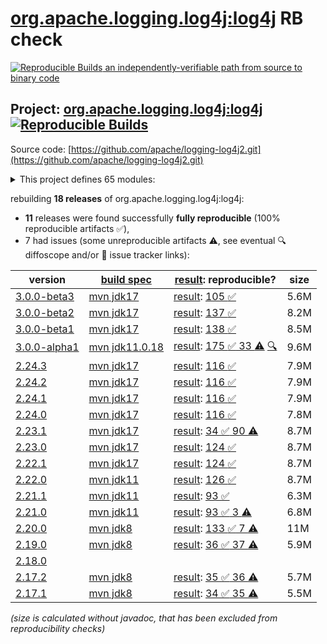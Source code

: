 [org.apache.logging.log4j:log4j](https://central.sonatype.com/artifact/org.apache.logging.log4j/log4j/versions) RB check
=======

[![Reproducible Builds](https://reproducible-builds.org/images/logos/rb.svg) an independently-verifiable path from source to binary code](https://reproducible-builds.org/)

## Project: [org.apache.logging.log4j:log4j](https://central.sonatype.com/artifact/org.apache.logging.log4j/log4j/versions) [![Reproducible Builds](https://img.shields.io/endpoint?url=https://raw.githubusercontent.com/jvm-repo-rebuild/reproducible-central/master/content/org/apache/logging/log4j/log4j/badge.json)](https://github.com/jvm-repo-rebuild/reproducible-central/blob/master/content/org/apache/logging/log4j/log4j/README.md)

Source code: [https://github.com/apache/logging-log4j2.git](https://github.com/apache/logging-log4j2.git)

<details><summary>This project defines 65 modules:</summary>

* [org.apache.logging.log4j:log4j](https://central.sonatype.com/artifact/org.apache.logging.log4j/log4j/overview)
* [org.apache.logging.log4j:log4j-1.2-api](https://central.sonatype.com/artifact/org.apache.logging.log4j/log4j-1.2-api/overview)
* [org.apache.logging.log4j:log4j-api](https://central.sonatype.com/artifact/org.apache.logging.log4j/log4j-api/overview)
* [org.apache.logging.log4j:log4j-api-test](https://central.sonatype.com/artifact/org.apache.logging.log4j/log4j-api-test/overview)
* [org.apache.logging.log4j:log4j-appserver](https://central.sonatype.com/artifact/org.apache.logging.log4j/log4j-appserver/overview)
* [org.apache.logging.log4j:log4j-async-logger](https://central.sonatype.com/artifact/org.apache.logging.log4j/log4j-async-logger/overview)
* [org.apache.logging.log4j:log4j-bom](https://central.sonatype.com/artifact/org.apache.logging.log4j/log4j-bom/overview)
* [org.apache.logging.log4j:log4j-cassandra](https://central.sonatype.com/artifact/org.apache.logging.log4j/log4j-cassandra/overview)
* [org.apache.logging.log4j:log4j-compress](https://central.sonatype.com/artifact/org.apache.logging.log4j/log4j-compress/overview)
* [org.apache.logging.log4j:log4j-config-jackson](https://central.sonatype.com/artifact/org.apache.logging.log4j/log4j-config-jackson/overview)
* [org.apache.logging.log4j:log4j-config-properties](https://central.sonatype.com/artifact/org.apache.logging.log4j/log4j-config-properties/overview)
* [org.apache.logging.log4j:log4j-config-yaml](https://central.sonatype.com/artifact/org.apache.logging.log4j/log4j-config-yaml/overview)
* [org.apache.logging.log4j:log4j-conversant](https://central.sonatype.com/artifact/org.apache.logging.log4j/log4j-conversant/overview)
* [org.apache.logging.log4j:log4j-core](https://central.sonatype.com/artifact/org.apache.logging.log4j/log4j-core/overview)
* [org.apache.logging.log4j:log4j-core-test](https://central.sonatype.com/artifact/org.apache.logging.log4j/log4j-core-test/overview)
* [org.apache.logging.log4j:log4j-couchdb](https://central.sonatype.com/artifact/org.apache.logging.log4j/log4j-couchdb/overview)
* [org.apache.logging.log4j:log4j-csv](https://central.sonatype.com/artifact/org.apache.logging.log4j/log4j-csv/overview)
* [org.apache.logging.log4j:log4j-docker](https://central.sonatype.com/artifact/org.apache.logging.log4j/log4j-docker/overview)
* [org.apache.logging.log4j:log4j-flume-ng](https://central.sonatype.com/artifact/org.apache.logging.log4j/log4j-flume-ng/overview)
* [org.apache.logging.log4j:log4j-iostreams](https://central.sonatype.com/artifact/org.apache.logging.log4j/log4j-iostreams/overview)
* [org.apache.logging.log4j:log4j-jakarta-smtp](https://central.sonatype.com/artifact/org.apache.logging.log4j/log4j-jakarta-smtp/overview)
* [org.apache.logging.log4j:log4j-jakarta-web](https://central.sonatype.com/artifact/org.apache.logging.log4j/log4j-jakarta-web/overview)
* [org.apache.logging.log4j:log4j-jcl](https://central.sonatype.com/artifact/org.apache.logging.log4j/log4j-jcl/overview)
* [org.apache.logging.log4j:log4j-jctools](https://central.sonatype.com/artifact/org.apache.logging.log4j/log4j-jctools/overview)
* [org.apache.logging.log4j:log4j-jdbc](https://central.sonatype.com/artifact/org.apache.logging.log4j/log4j-jdbc/overview)
* [org.apache.logging.log4j:log4j-jdbc-dbcp2](https://central.sonatype.com/artifact/org.apache.logging.log4j/log4j-jdbc-dbcp2/overview)
* [org.apache.logging.log4j:log4j-jdbc-jndi](https://central.sonatype.com/artifact/org.apache.logging.log4j/log4j-jdbc-jndi/overview)
* [org.apache.logging.log4j:log4j-jeromq](https://central.sonatype.com/artifact/org.apache.logging.log4j/log4j-jeromq/overview)
* [org.apache.logging.log4j:log4j-jms](https://central.sonatype.com/artifact/org.apache.logging.log4j/log4j-jms/overview)
* [org.apache.logging.log4j:log4j-jmx-gui](https://central.sonatype.com/artifact/org.apache.logging.log4j/log4j-jmx-gui/overview)
* [org.apache.logging.log4j:log4j-jndi](https://central.sonatype.com/artifact/org.apache.logging.log4j/log4j-jndi/overview)
* [org.apache.logging.log4j:log4j-jndi-test](https://central.sonatype.com/artifact/org.apache.logging.log4j/log4j-jndi-test/overview)
* [org.apache.logging.log4j:log4j-jpa](https://central.sonatype.com/artifact/org.apache.logging.log4j/log4j-jpa/overview)
* [org.apache.logging.log4j:log4j-jpl](https://central.sonatype.com/artifact/org.apache.logging.log4j/log4j-jpl/overview)
* [org.apache.logging.log4j:log4j-jul](https://central.sonatype.com/artifact/org.apache.logging.log4j/log4j-jul/overview)
* [org.apache.logging.log4j:log4j-kafka](https://central.sonatype.com/artifact/org.apache.logging.log4j/log4j-kafka/overview)
* [org.apache.logging.log4j:log4j-kit](https://central.sonatype.com/artifact/org.apache.logging.log4j/log4j-kit/overview)
* [org.apache.logging.log4j:log4j-kubernetes](https://central.sonatype.com/artifact/org.apache.logging.log4j/log4j-kubernetes/overview)
* [org.apache.logging.log4j:log4j-layout-jackson](https://central.sonatype.com/artifact/org.apache.logging.log4j/log4j-layout-jackson/overview)
* [org.apache.logging.log4j:log4j-layout-jackson-json](https://central.sonatype.com/artifact/org.apache.logging.log4j/log4j-layout-jackson-json/overview)
* [org.apache.logging.log4j:log4j-layout-jackson-xml](https://central.sonatype.com/artifact/org.apache.logging.log4j/log4j-layout-jackson-xml/overview)
* [org.apache.logging.log4j:log4j-layout-jackson-yaml](https://central.sonatype.com/artifact/org.apache.logging.log4j/log4j-layout-jackson-yaml/overview)
* [org.apache.logging.log4j:log4j-layout-template-json](https://central.sonatype.com/artifact/org.apache.logging.log4j/log4j-layout-template-json/overview)
* [org.apache.logging.log4j:log4j-layout-template-json-test](https://central.sonatype.com/artifact/org.apache.logging.log4j/log4j-layout-template-json-test/overview)
* [org.apache.logging.log4j:log4j-liquibase](https://central.sonatype.com/artifact/org.apache.logging.log4j/log4j-liquibase/overview)
* [org.apache.logging.log4j:log4j-mongodb](https://central.sonatype.com/artifact/org.apache.logging.log4j/log4j-mongodb/overview)
* [org.apache.logging.log4j:log4j-mongodb3](https://central.sonatype.com/artifact/org.apache.logging.log4j/log4j-mongodb3/overview)
* [org.apache.logging.log4j:log4j-mongodb4](https://central.sonatype.com/artifact/org.apache.logging.log4j/log4j-mongodb4/overview)
* [org.apache.logging.log4j:log4j-osgi](https://central.sonatype.com/artifact/org.apache.logging.log4j/log4j-osgi/overview)
* [org.apache.logging.log4j:log4j-perf](https://central.sonatype.com/artifact/org.apache.logging.log4j/log4j-perf/overview)
* [org.apache.logging.log4j:log4j-plugin-processor](https://central.sonatype.com/artifact/org.apache.logging.log4j/log4j-plugin-processor/overview)
* [org.apache.logging.log4j:log4j-plugins](https://central.sonatype.com/artifact/org.apache.logging.log4j/log4j-plugins/overview)
* [org.apache.logging.log4j:log4j-plugins-test](https://central.sonatype.com/artifact/org.apache.logging.log4j/log4j-plugins-test/overview)
* [org.apache.logging.log4j:log4j-script](https://central.sonatype.com/artifact/org.apache.logging.log4j/log4j-script/overview)
* [org.apache.logging.log4j:log4j-slf4j-impl](https://central.sonatype.com/artifact/org.apache.logging.log4j/log4j-slf4j-impl/overview)
* [org.apache.logging.log4j:log4j-slf4j18-impl](https://central.sonatype.com/artifact/org.apache.logging.log4j/log4j-slf4j18-impl/overview)
* [org.apache.logging.log4j:log4j-slf4j2-impl](https://central.sonatype.com/artifact/org.apache.logging.log4j/log4j-slf4j2-impl/overview)
* [org.apache.logging.log4j:log4j-smtp](https://central.sonatype.com/artifact/org.apache.logging.log4j/log4j-smtp/overview)
* [org.apache.logging.log4j:log4j-spring-boot](https://central.sonatype.com/artifact/org.apache.logging.log4j/log4j-spring-boot/overview)
* [org.apache.logging.log4j:log4j-spring-cloud-config](https://central.sonatype.com/artifact/org.apache.logging.log4j/log4j-spring-cloud-config/overview)
* [org.apache.logging.log4j:log4j-spring-cloud-config-client](https://central.sonatype.com/artifact/org.apache.logging.log4j/log4j-spring-cloud-config-client/overview)
* [org.apache.logging.log4j:log4j-taglib](https://central.sonatype.com/artifact/org.apache.logging.log4j/log4j-taglib/overview)
* [org.apache.logging.log4j:log4j-to-jul](https://central.sonatype.com/artifact/org.apache.logging.log4j/log4j-to-jul/overview)
* [org.apache.logging.log4j:log4j-to-slf4j](https://central.sonatype.com/artifact/org.apache.logging.log4j/log4j-to-slf4j/overview)
* [org.apache.logging.log4j:log4j-web](https://central.sonatype.com/artifact/org.apache.logging.log4j/log4j-web/overview)
</details>

rebuilding **18 releases** of org.apache.logging.log4j:log4j:
- **11** releases were found successfully **fully reproducible** (100% reproducible artifacts :white_check_mark:),
- 7 had issues (some unreproducible artifacts :warning:, see eventual :mag: diffoscope and/or :memo: issue tracker links):

| version | [build spec](/BUILDSPEC.md) | [result](https://reproducible-builds.org/docs/jvm/): reproducible? | size |
| -- | --------- | ------ | -- |
| [3.0.0-beta3](https://central.sonatype.com/artifact/org.apache.logging.log4j/log4j/3.0.0-beta3/pom) | [mvn jdk17](log4j-3.0.0-beta3.buildspec) | [result](log4j-bom-3.0.0-beta3.buildinfo): [105 :white_check_mark: ](log4j-bom-3.0.0-beta3.buildcompare) | 5.6M |
| [3.0.0-beta2](https://central.sonatype.com/artifact/org.apache.logging.log4j/log4j/3.0.0-beta2/pom) | [mvn jdk17](log4j-3.0.0-beta2.buildspec) | [result](log4j-bom-3.0.0-beta2.buildinfo): [137 :white_check_mark: ](log4j-bom-3.0.0-beta2.buildcompare) | 8.2M |
| [3.0.0-beta1](https://central.sonatype.com/artifact/org.apache.logging.log4j/log4j/3.0.0-beta1/pom) | [mvn jdk17](log4j-3.0.0-beta1.buildspec) | [result](log4j-bom-3.0.0-beta1.buildinfo): [138 :white_check_mark: ](log4j-bom-3.0.0-beta1.buildcompare) | 8.5M |
| [3.0.0-alpha1](https://central.sonatype.com/artifact/org.apache.logging.log4j/log4j/3.0.0-alpha1/pom) | [mvn jdk11.0.18](log4j-3.0.0-alpha1.buildspec) | [result](log4j-3.0.0-alpha1.buildinfo): [175 :white_check_mark:  33 :warning:](log4j-3.0.0-alpha1.buildcompare) [:mag:](log4j-3.0.0-alpha1.diffoscope) | 9.6M |
| [2.24.3](https://central.sonatype.com/artifact/org.apache.logging.log4j/log4j/2.24.3/pom) | [mvn jdk17](log4j-2.24.3.buildspec) | [result](log4j-bom-2.24.3.buildinfo): [116 :white_check_mark: ](log4j-bom-2.24.3.buildcompare) | 7.9M |
| [2.24.2](https://central.sonatype.com/artifact/org.apache.logging.log4j/log4j/2.24.2/pom) | [mvn jdk17](log4j-2.24.2.buildspec) | [result](log4j-bom-2.24.2.buildinfo): [116 :white_check_mark: ](log4j-bom-2.24.2.buildcompare) | 7.9M |
| [2.24.1](https://central.sonatype.com/artifact/org.apache.logging.log4j/log4j/2.24.1/pom) | [mvn jdk17](log4j-2.24.1.buildspec) | [result](log4j-bom-2.24.1.buildinfo): [116 :white_check_mark: ](log4j-bom-2.24.1.buildcompare) | 7.9M |
| [2.24.0](https://central.sonatype.com/artifact/org.apache.logging.log4j/log4j/2.24.0/pom) | [mvn jdk17](log4j-2.24.0.buildspec) | [result](log4j-bom-2.24.0.buildinfo): [116 :white_check_mark: ](log4j-bom-2.24.0.buildcompare) | 7.8M |
| [2.23.1](https://central.sonatype.com/artifact/org.apache.logging.log4j/log4j/2.23.1/pom) | [mvn jdk17](log4j-2.23.1.buildspec) | [result](log4j-bom-2.23.1.buildinfo): [34 :white_check_mark:  90 :warning:](log4j-bom-2.23.1.buildcompare) | 8.7M |
| [2.23.0](https://central.sonatype.com/artifact/org.apache.logging.log4j/log4j/2.23.0/pom) | [mvn jdk17](log4j-2.23.0.buildspec) | [result](log4j-bom-2.23.0.buildinfo): [124 :white_check_mark: ](log4j-bom-2.23.0.buildcompare) | 8.7M |
| [2.22.1](https://central.sonatype.com/artifact/org.apache.logging.log4j/log4j/2.22.1/pom) | [mvn jdk17](log4j-2.22.1.buildspec) | [result](log4j-bom-2.22.1.buildinfo): [124 :white_check_mark: ](log4j-bom-2.22.1.buildcompare) | 8.7M |
| [2.22.0](https://central.sonatype.com/artifact/org.apache.logging.log4j/log4j/2.22.0/pom) | [mvn jdk11](log4j-2.22.0.buildspec) | [result](log4j-bom-2.22.0.buildinfo): [126 :white_check_mark: ](log4j-bom-2.22.0.buildcompare) | 8.7M |
| [2.21.1](https://central.sonatype.com/artifact/org.apache.logging.log4j/log4j/2.21.1/pom) | [mvn jdk11](log4j-2.21.1.buildspec) | [result](log4j-bom-2.21.1.buildinfo): [93 :white_check_mark: ](log4j-bom-2.21.1.buildcompare) | 6.3M |
| [2.21.0](https://central.sonatype.com/artifact/org.apache.logging.log4j/log4j/2.21.0/pom) | [mvn jdk11](log4j-2.21.0.buildspec) | [result](log4j-bom-2.21.0.buildinfo): [93 :white_check_mark:  3 :warning:](log4j-bom-2.21.0.buildcompare) | 6.8M |
| [2.20.0](https://central.sonatype.com/artifact/org.apache.logging.log4j/log4j/2.20.0/pom) | [mvn jdk8](log4j-2.20.0.buildspec) | [result](log4j-2.20.0.buildinfo): [133 :white_check_mark:  7 :warning:](log4j-2.20.0.buildcompare) | 11M |
| [2.19.0](https://central.sonatype.com/artifact/org.apache.logging.log4j/log4j/2.19.0/pom) | [mvn jdk8](log4j-2.19.0.buildspec) | [result](log4j-2.19.0.buildinfo): [36 :white_check_mark:  37 :warning:](log4j-2.19.0.buildcompare) | 5.9M |
| [2.18.0](https://central.sonatype.com/artifact/org.apache.logging.log4j/log4j/2.18.0/pom) | | | |
| [2.17.2](https://central.sonatype.com/artifact/org.apache.logging.log4j/log4j/2.17.2/pom) | [mvn jdk8](log4j-2.17.2.buildspec) | [result](log4j-2.17.2.buildinfo): [35 :white_check_mark:  36 :warning:](log4j-2.17.2.buildcompare) | 5.7M |
| [2.17.1](https://central.sonatype.com/artifact/org.apache.logging.log4j/log4j/2.17.1/pom) | [mvn jdk8](log4j-2.17.1.buildspec) | [result](log4j-2.17.1.buildinfo): [34 :white_check_mark:  35 :warning:](log4j-2.17.1.buildcompare) | 5.5M |

<i>(size is calculated without javadoc, that has been excluded from reproducibility checks)</i>
